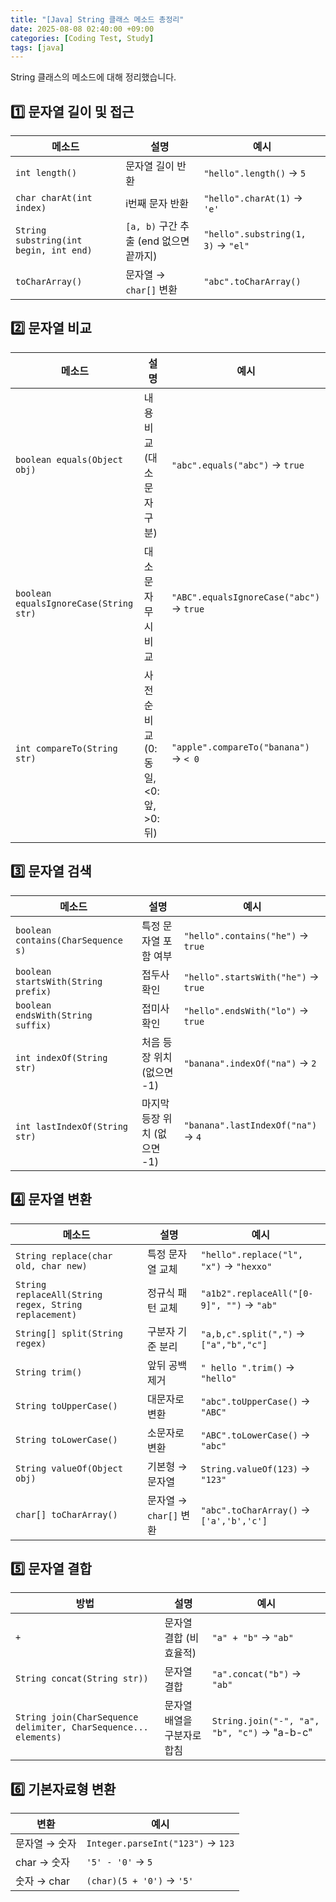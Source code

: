 ```yaml
---
title: "[Java] String 클래스 메소드 총정리"
date: 2025-08-08 02:40:00 +09:00
categories: [Coding Test, Study]
tags: [java]
---
```


String 클래스의 메소드에 대해 정리했습니다.


## 1️⃣ **문자열 길이 및 접근**

| 메소드             | 설명                | 예시                          |
| --------------- | ----------------- | --------------------------- |
| `int length()`      | 문자열 길이 반환           | `"hello".length()` → `5`    |
| `char charAt(int index)`     | i번째 문자 반환         | `"hello".charAt(1)` → `'e'` |
| `String substring(int begin, int end)`      | `[a, b)` 구간 추출 (end 없으면 끝까지) | `"hello".substring(1, 3)` → `"el"`        |
| `toCharArray()` | 문자열 → `char[]` 변환 | `"abc".toCharArray()`       |


## 2️⃣ **문자열 비교**

| 메소드                  | 설명         | 예시                                       |
| -------------------- | ---------- | ---------------------------------------- |
| `boolean equals(Object obj)`           | 내용 비교 (대소문자 구분)      | `"abc".equals("abc")` → `true`           |
| `boolean equalsIgnoreCase(String str)` | 대소문자 무시 비교 | `"ABC".equalsIgnoreCase("abc")` → `true` |
| `int compareTo(String str)`        | 사전순 비교 (0: 동일, <0: 앞, >0: 뒤)    | `"apple".compareTo("banana")` → `< 0`    |


## 3️⃣ **문자열 검색**

| 메소드              | 설명           | 예시                                  |
| ---------------- | ------------ | ----------------------------------- |
| `boolean contains(CharSequence s)`    | 특정 문자열 포함 여부 | `"hello".contains("he")` → `true`   |
| `boolean startsWith(String prefix)`  | 접두사 확인       | `"hello".startsWith("he")` → `true` |
| `boolean endsWith(String suffix)`    | 접미사 확인       | `"hello".endsWith("lo")` → `true`   |
| `int indexOf(String str)`     | 처음 등장 위치 (없으면 -1)     | `"banana".indexOf("na")` → `2`      |
| `int lastIndexOf(String str)` | 마지막 등장 위치 (없으면 -1)    | `"banana".lastIndexOf("na")` → `4`  |


## 4️⃣ **문자열 변환**

| 메소드                    | 설명             | 예시                                        |
| ---------------------- | -------------- | ----------------------------------------- |
| `String replace(char old, char new)`        | 특정 문자열 교체      | `"hello".replace("l", "x")` → `"hexxo"`   |
| `String replaceAll(String regex, String replacement)` | 정규식 패턴 교체      | `"a1b2".replaceAll("[0-9]", "")` → `"ab"` |
| `String[] split(String regex)`         | 구분자 기준 분리      | `"a,b,c".split(",")` → `["a","b","c"]`    |
| `String trim()`               | 앞뒤 공백 제거       | `" hello ".trim()` → `"hello"`            |
| `String toUpperCase()`        | 대문자로 변환        | `"abc".toUpperCase()` → `"ABC"`           |
| `String toLowerCase()`        | 소문자로 변환        | `"ABC".toLowerCase()` → `"abc"`           |
| `String valueOf(Object obj)`           | 기본형 → 문자열      | `String.valueOf(123)` → `"123"`           |
| `char[] toCharArray()` | 문자열 → `char[]` 변환 | `"abc".toCharArray()` →  `['a','b','c']`      |


## 5️⃣ **문자열 결합**

| 방법                       | 설명            | 예시                                            |
| ------------------------ | ------------- | --------------------------------------------- |
| `+`                      | 문자열 결합 (비효율적) | `"a" + "b"` → `"ab"`                          |
| `String concat(String str))`               | 문자열 결합        | `"a".concat("b")` → `"ab"`                    |
| `String join(CharSequence delimiter, CharSequence... elements)` | 문자열 배열을 구분자로 합침        | `String.join("-", "a", "b", "c")` → "a-b-c" |


## 6️⃣ **기본자료형 변환**

| 변환        | 예시                                |
| --------- | --------------------------------- |
| 문자열 → 숫자  | `Integer.parseInt("123")` → `123` |
| char → 숫자 | `'5' - '0'` → `5`                 |
| 숫자 → char | `(char)(5 + '0')` → `'5'`         |
